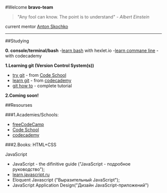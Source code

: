 #Welcome **bravo-team**
> "Any fool can know. The point is to understand" - *Albert Einstein*

current mentor [Anton Skochko](https://github.com/AntonSkochko)


----------
##Studying

**0. console/terminal/bash**
-[learn bash](https://ru.hexlet.io/courses/bash) with hexlet.io
-[learn commane line](https://ru.hexlet.io/courses/bash) -  with codecademy

**1.Learning git (Version Control System(s))**

 - [try git](https://try.github.io/levels/1/challenges/1) - from [Code School](https://www.codeschool.com/)
 - [learn git](https://www.codecademy.com/learn/learn-git) - from [codecademy](https://www.codecademy.com/)
 - [git how to](https://githowto.com/ru?q=userregister) - complete tutorial

**2.Coming soon!**

##Resourses

###1.Academies/Schools:

 - [freeCodeCamp](https://www.freecodecamp.com)
 - [Code School](https://www.codeschool.com/)
 - [codecademy](https://www.codecademy.com/)

###2.Books:
HTML+CSS

  JavaScript
 - JavaScript - the difinitive guide ("JavaScript - подробное руководство");
 - [learn.javascript.ru](http://learn.javascript.ru/)
 - Eloquent Javascript ("Выразительный JavaScript");
 - JavaScript Application Design("Дизайн JavaScript-приложений")
